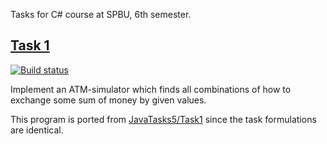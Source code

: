 Tasks for C# course at SPBU, 6th semester.

## [Task 1](https://github.com/al3xbr0/CSharpTasks6/tree/master/Task1)
[![Build status](https://ci.appveyor.com/api/projects/status/namys448uc159g6s?svg=true)](https://ci.appveyor.com/project/al3xbr0/csharptasks6-1)

Implement an ATM-simulator which finds all combinations of how to exchange some sum of money by given values.

This program is ported from [JavaTasks5/Task1](https://github.com/al3xbr0/JavaTasks5/tree/master/Task1) since the task formulations are identical.
